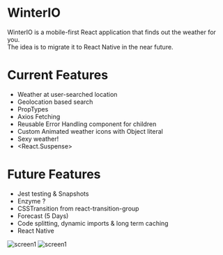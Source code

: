 # WinterIO

WinterIO is a mobile-first React application that finds out the weather for you.  
The idea is to migrate it to React Native in the near future.

# Current Features

- Weather at user-searched location
- Geolocation based search
- PropTypes
- Axios Fetching
- Reusable Error Handling component for children
- Custom Animated weather icons with Object literal
- Sexy weather!
- <React.Suspense>

# Future Features

- Jest testing & Snapshots
- Enzyme ?
- CSSTransition from react-transition-group
- Forecast (5 Days)
- Code splitting, dynamic imports & long term caching
- React Native

![screen1](https://duaw26jehqd4r.cloudfront.net/items/1s3H2O450J3n0O3i0L2c/Screen%20Recording%202018-12-05%20at%2001.22%20PM.gif)
![screen1](https://duaw26jehqd4r.cloudfront.net/items/3z3M3m2j3E2t22041y1A/%5B78adedb41c38297e6b8eed265ef534b5%5D_geolocation.gif)
